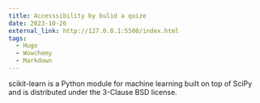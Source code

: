 ```yaml
---
title: Accesssibility by bulid a quize
date: 2023-10-26
external_link: http://127.0.0.1:5500/index.html
tags:
  - Hugo
  - Wowchemy
  - Markdown
---
```


scikit-learn is a Python module for machine learning built on top of SciPy and is distributed under the 3-Clause BSD license.

<!--more-->
